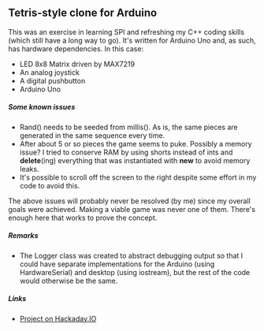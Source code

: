 ## Tetris-style clone for Arduino

This was an exercise in learning SPI and refreshing my C++ coding skills (which still have a long way to go). It's written for Arduino Uno and, as such, has hardware dependencies. In this case:

* LED 8x8 Matrix driven by MAX7219
* An analog joystick
* A digital pushbutton
* Arduino Uno

##### Some known issues
* Rand() needs to be seeded from millis(). As is, the same pieces are generated in the same sequence every time.
* After about 5 or so pieces the game seems to puke. Possibly a memory issue? I tried to conserve RAM by using shorts instead of ints and **delete**(ing) everything that was instantiated with **new** to avoid memory leaks.
* It's possible to scroll off the screen to the right despite some effort in my code to avoid this.

The above issues will probably never be resolved (by me) since my overall goals were achieved. Making a viable game was never one of them. There's enough here that works to prove the concept.

##### Remarks
* The Logger class was created to abstract debugging output so that I could have separate implementations for the Arduino (using HardwareSerial) and desktop (using iostream), but the rest of the code would otherwise be the same. 

##### Links
* [Project on Hackaday.IO](https://hackaday.io/project/171994-arduino-tetris-clone-with-max7219-8x8-matrix)
